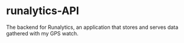 # runalytics-API
The backend for Runalytics, an application that stores and serves data gathered with my GPS watch.
